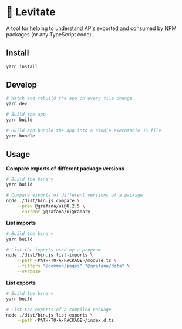 # 🔮 Levitate

A tool for helping to understand APIs exported and consumed by NPM packages (or any TypeScript code).

## Install

```bash
yarn install
```

## Develop

```bash
# Watch and rebuild the app on every file change
yarn dev

# Build the app
yarn build

# Build and bundle the app into a single executable JS file
yarn bundle
```

## Usage

**Compare exports of different package versions**

```bash
# Build the binary
yarn build

# Compare exports of different versions of a package
node ./dist/bin.js compare \
    --prev @grafana/ui@8.2.5 \
    --current @grafana/ui@canary
```

**List imports**

```bash
# Build the binary
yarn build

# List the imports used by a program
node ./dist/bin.js list-imports \
    --path <PATH-TO-A-PACKAGE>/module.ts \
    --filters "@common/pages" "@grafana/data" \
    --verbose
```

**List exports**

```bash
# Build the binary
yarn build

# List the exports of a compiled package
node ./dist/bin.js list-exports \
    --path <PATH-TO-A-PACKAGE>/index.d.ts
```
